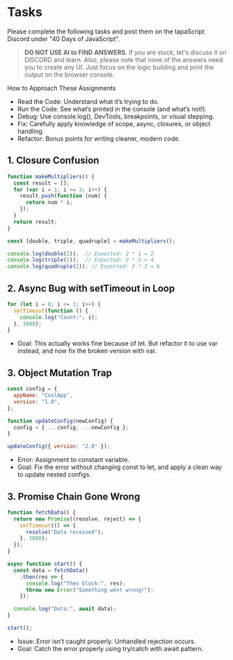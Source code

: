 # Tasks

Please complete the following tasks and post them on the tapaScript Discord under "40 Days of JavaScript".

> **DO NOT USE AI to FIND ANSWERS**. If you are stuck, let's discuss it on DISCORD and learn. Also, please note that none of the answers need you to create any UI. Just focus on the logic building and print the output on the browser console.

How to Approach These Assignments

- Read the Code: Understand what it’s trying to do.
- Run the Code: See what’s printed in the console (and what’s not!).
- Debug: Use console.log(), DevTools, breakpoints, or visual stepping.
- Fix: Carefully apply knowledge of scope, async, closures, or object handling.
- Refactor: Bonus points for writing cleaner, modern code.

## 1. Closure Confusion

```js
function makeMultipliers() {
  const result = [];
  for (var i = 1; i <= 3; i++) {
    result.push(function (num) {
      return num * i;
    });
  }
  return result;
}

const [double, triple, quadruple] = makeMultipliers();

console.log(double(2));  // Expected: 2 * 1 = 2
console.log(triple(2));  // Expected: 2 * 2 = 4
console.log(quadruple(2)); // Expected: 2 * 3 = 6
```

## 2. Async Bug with setTimeout in Loop

```js
for (let i = 0; i <= 3; i++) {
  setTimeout(function () {
    console.log("Count:", i);
  }, 1000);
}
```

- Goal: This actually works fine because of let. But refactor it to use var instead, and now fix the broken version with var.

## 3. Object Mutation Trap

```js
const config = {
  appName: "CoolApp",
  version: "1.0",
};

function updateConfig(newConfig) {
  config = { ...config, ...newConfig };
}

updateConfig({ version: "2.0" });
```

- Error: Assignment to constant variable.
- Goal: Fix the error without changing const to let, and apply a clean way to update nested configs.

## 3. Promise Chain Gone Wrong

```js
function fetchData() {
  return new Promise((resolve, reject) => {
    setTimeout(() => {
      resolve("Data received");
    }, 1000);
  });
}

async function start() {
  const data = fetchData()
    .then(res => {
      console.log("Then block:", res);
      throw new Error("Something went wrong!");
    });

  console.log("Data:", await data);
}

start();
```

- Issue: Error isn’t caught properly. Unhandled rejection occurs.
- Goal: Catch the error properly using try/catch with await pattern.
